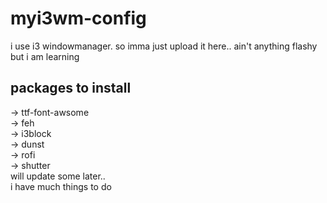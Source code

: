 # myi3wm-config
i use i3 windowmanager. so imma just upload it here.. ain't anything flashy but i am learning

## packages to install
-> ttf-font-awsome <br/>
-> feh <br/>
-> i3block <br/>
-> dunst<br/>
-> rofi<br/>
-> shutter<br/>
will update some later..<br/>
i have much things to do
